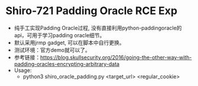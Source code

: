 # Shiro-721 Padding Oracle RCE Exp
- 纯手工实现Padding Oracle过程, 没有直接利用python-paddingoracle的api，可用于学习padding oracle细节。
- 默认采用jrmp gadget, 可以在脚本中自行更换。
- 测试环境：官方demo就可以了。
- 参考链接：https://blog.skullsecurity.org/2016/going-the-other-way-with-padding-oracles-encrypting-arbitrary-data
- Usage:
  - python3 shiro_oracle_padding.py <target_url> <regular_cookie>
